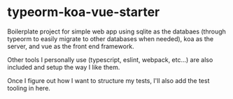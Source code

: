 # typeorm-koa-vue-starter
Boilerplate project for simple web app using sqlite as the databaes (through typeorm to easily migrate to other databases when needed), koa as the server, and vue as the front end framework.

Other tools I personally use (typescript, eslint, webpack, etc...) are also included and setup the way I like them.

Once I figure out how I want to structure my tests, I'll also add the test tooling in here.
